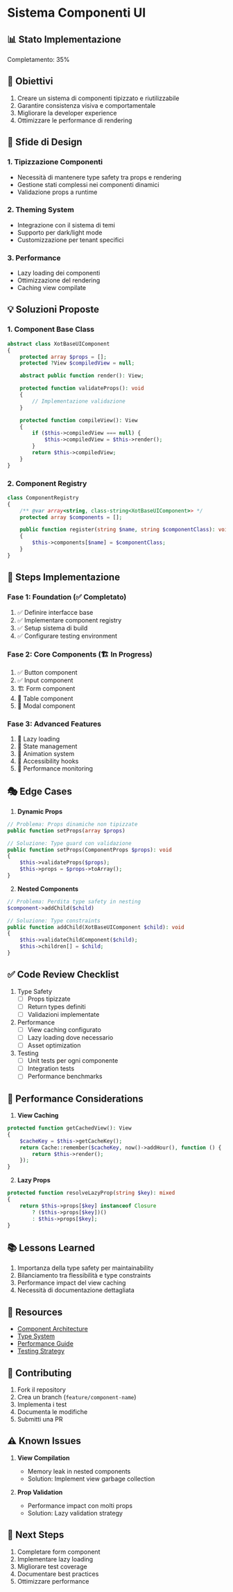 # Sistema Componenti UI

## 📊 Stato Implementazione
Completamento: 35%

## 🎯 Obiettivi
1. Creare un sistema di componenti tipizzato e riutilizzabile
2. Garantire consistenza visiva e comportamentale
3. Migliorare la developer experience
4. Ottimizzare le performance di rendering

## 🤔 Sfide di Design

### 1. Tipizzazione Componenti
- Necessità di mantenere type safety tra props e rendering
- Gestione stati complessi nei componenti dinamici
- Validazione props a runtime

### 2. Theming System
- Integrazione con il sistema di temi
- Supporto per dark/light mode
- Customizzazione per tenant specifici

### 3. Performance
- Lazy loading dei componenti
- Ottimizzazione del rendering
- Caching view compilate

## 💡 Soluzioni Proposte

### 1. Component Base Class
```php
abstract class XotBaseUIComponent
{
    protected array $props = [];
    protected ?View $compiledView = null;

    abstract public function render(): View;

    protected function validateProps(): void
    {
        // Implementazione validazione
    }

    protected function compileView(): View
    {
        if ($this->compiledView === null) {
            $this->compiledView = $this->render();
        }
        return $this->compiledView;
    }
}
```

### 2. Component Registry
```php
class ComponentRegistry
{
    /** @var array<string, class-string<XotBaseUIComponent>> */
    protected array $components = [];

    public function register(string $name, string $componentClass): void
    {
        $this->components[$name] = $componentClass;
    }
}
```

## 📝 Steps Implementazione

### Fase 1: Foundation (✅ Completato)
1. ✅ Definire interfacce base
2. ✅ Implementare component registry
3. ✅ Setup sistema di build
4. ✅ Configurare testing environment

### Fase 2: Core Components (🏗️ In Progress)
1. ✅ Button component
2. ✅ Input component
3. 🏗️ Form component
4. 📝 Table component
5. 📝 Modal component

### Fase 3: Advanced Features
1. 📝 Lazy loading
2. 📝 State management
3. 📝 Animation system
4. 📝 Accessibility hooks
5. 📝 Performance monitoring

## 🎭 Edge Cases

1. **Dynamic Props**
```php
// Problema: Props dinamiche non tipizzate
public function setProps(array $props)

// Soluzione: Type guard con validazione
public function setProps(ComponentProps $props): void
{
    $this->validateProps($props);
    $this->props = $props->toArray();
}
```

2. **Nested Components**
```php
// Problema: Perdita type safety in nesting
$component->addChild($child)

// Soluzione: Type constraints
public function addChild(XotBaseUIComponent $child): void
{
    $this->validateChildComponent($child);
    $this->children[] = $child;
}
```

## ✅ Code Review Checklist

1. Type Safety
   - [ ] Props tipizzate
   - [ ] Return types definiti
   - [ ] Validazioni implementate

2. Performance
   - [ ] View caching configurato
   - [ ] Lazy loading dove necessario
   - [ ] Asset optimization

3. Testing
   - [ ] Unit tests per ogni componente
   - [ ] Integration tests
   - [ ] Performance benchmarks

## 🚀 Performance Considerations

1. **View Caching**
```php
protected function getCachedView(): View
{
    $cacheKey = $this->getCacheKey();
    return Cache::remember($cacheKey, now()->addHour(), function () {
        return $this->render();
    });
}
```

2. **Lazy Props**
```php
protected function resolveLazyProp(string $key): mixed
{
    return $this->props[$key] instanceof Closure
        ? ($this->props[$key])()
        : $this->props[$key];
}
```

## 📚 Lessons Learned

1. Importanza della type safety per maintainability
2. Bilanciamento tra flessibilità e type constraints
3. Performance impact del view caching
4. Necessità di documentazione dettagliata

## 🔗 Resources

- [Component Architecture](docs/architecture/components.md)
- [Type System](docs/types/component_types.md)
- [Performance Guide](docs/performance/view_caching.md)
- [Testing Strategy](docs/testing/component_testing.md)

## 🤝 Contributing

1. Fork il repository
2. Crea un branch (`feature/component-name`)
3. Implementa i test
4. Documenta le modifiche
5. Submitti una PR

## ⚠️ Known Issues

1. **View Compilation**
   - Memory leak in nested components
   - Solution: Implement view garbage collection

2. **Prop Validation**
   - Performance impact con molti props
   - Solution: Lazy validation strategy

## 🎯 Next Steps

1. Completare form component
2. Implementare lazy loading
3. Migliorare test coverage
4. Documentare best practices
5. Ottimizzare performance 